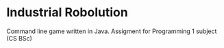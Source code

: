 # Industrial Robolution

Command line game written in Java.
Assigment for Programming 1 subject (CS BSc)
